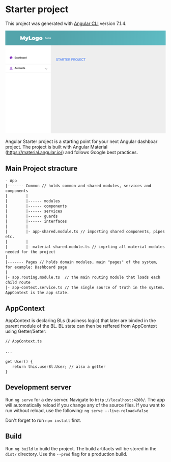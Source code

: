 # Starter project

This project was generated with [Angular CLI](https://github.com/angular/angular-cli) version 7.1.4.

![alt text](starter-project.png)

Angular Starter project is a starting point for your next Angular dashboar project. 
The project is built with Angular Material (https://material.angular.io/) and follows Google best practices.

## Main Project stracture

```
- App
|------- Common // holds common and shared modules, services and components
|        |
|        |------ modules
|        |------ components
|        |------ services
|        |------ guards
|        |------ interfaces
|        |
|        |- app-shared.module.ts // importing shared components, pipes etc.
|        |
|        |- material-shared.module.ts // imprting all material modules needed for the project
|
|------- Pages // holds domain modules, main "pages" of the system, for example: Dashboard page
|
|- app.routing.module.ts  // the main routing module that loads each child route
|- app-context.service.ts // the single source of truth in the system. AppContext is the app state. 

```

## AppContext
AppContext is declaring BLs (business logic) that later are binded in the parent module of the BL. 
BL state can then be reffered from AppContext using Getter/Setter: 
```
// AppContext.ts

...

get User() {
   return this.userBl.User; // also a getter
}
```




## Development server

Run `ng serve` for a dev server. Navigate to `http://localhost:4200/`. The app will automatically reload if you change any of the source files.
If you want to run without reload, use the following: `ng serve --live-reload=false`

Don't forget to run `npm install` first. 

## Build

Run `ng build` to build the project. The build artifacts will be stored in the `dist/` directory. Use the `--prod` flag for a production build.
